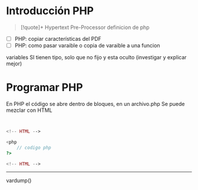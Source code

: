 # Introducción PHP
> [!quote]+ Hypertext Pre-Processor
> definicion de php
- [ ] PHP: copiar características del PDF
- [ ] PHP: como pasar varaible o copia de varaible a una funcion

variables SI tienen tipo, solo que no fijo y esta oculto (investigar y explicar mejor)






# Programar PHP

En PHP el código se abre dentro de bloques, en un archivo.php
Se puede mezclar con HTML

```php


<!-- HTML -->

<php
	// codigo php
?>

<!-- HTML -->
```



---
vardump()